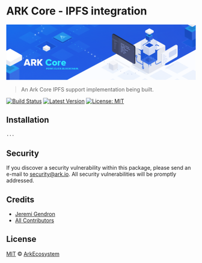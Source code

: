 # ARK Core - IPFS integration

<p align="center">
    <img src="https://github.com/ArkEcosystem/core/blob/master/banner.png" />
</p>

> An Ark Core IPFS support implementation being built.

[![Build Status](https://img.shields.io/travis/ArkEcosystem/core-plugin-skeleton/master.svg?style=flat-square)](https://travis-ci.org/ArkEcosystem/core-plugin-skeleton)
[![Latest Version](https://img.shields.io/github/release/ArkEcosystem/core-plugin-skeleton.svg?style=flat-square)](https://github.com/ArkEcosystem/core-plugin-skeleton/releases)
[![License: MIT](https://img.shields.io/badge/License-MIT-yellow.svg)](https://opensource.org/licenses/MIT)

## Installation

```bash
...
```

## Security

If you discover a security vulnerability within this package, please send an e-mail to security@ark.io. All security vulnerabilities will be promptly addressed.

## Credits

- [Jeremi Gendron](https://github.com/jeremigendron)
- [All Contributors](../../../../contributors)

## License

[MIT](LICENSE) © [ArkEcosystem](https://ark.io)
